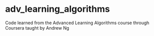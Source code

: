 # adv_learning_algorithms
Code learned from the Advanced Learning Algorithms course through Coursera taught by Andrew Ng
